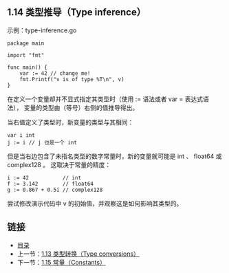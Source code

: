 ## 1.14 类型推导（Type inference）

示例：type-inference.go

	package main

	import "fmt"

	func main() {
		var := 42 // change me!
		fmt.Printf("v is of type %T\n", v)
	}

在定义一个变量却并不显式指定其类型时（使用 := 语法或者 var = 表达式语法）， 变量的类型由（等号）右侧的值推导得出。

当右值定义了类型时，新变量的类型与其相同：

	var i int
	j := i // j 也是一个 int
但是当右边包含了未指名类型的数字常量时，新的变量就可能是 int 、 float64 或 complex128 。 这取决于常量的精度：

	i := 42           // int
	f := 3.142        // float64
	g := 0.867 + 0.5i // complex128
尝试修改演示代码中 v 的初始值，并观察这是如何影响其类型的。

## 链接
* [目录](https://github.com/gnefiy/go-zh/blob/master/tour/directory.md)
* 上一节：[1.13 类型转换（Type conversions）](https://github.com/gnefiy/go-zh/blob/master/tour/01.13.md)
* 下一节：[1.15 常量（Constants）](https://github.com/gnefiy/go-zh/blob/master/tour/01.15.md)
